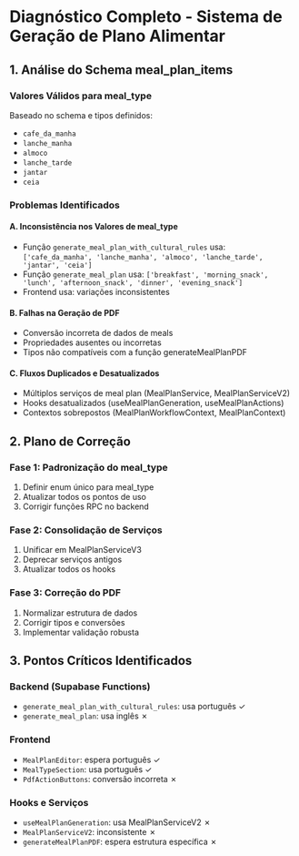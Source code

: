 
# Diagnóstico Completo - Sistema de Geração de Plano Alimentar

## 1. Análise do Schema meal_plan_items

### Valores Válidos para meal_type
Baseado no schema e tipos definidos:
- `cafe_da_manha`
- `lanche_manha` 
- `almoco`
- `lanche_tarde`
- `jantar`
- `ceia`

### Problemas Identificados

#### A. Inconsistência nos Valores de meal_type
- Função `generate_meal_plan_with_cultural_rules` usa: `['cafe_da_manha', 'lanche_manha', 'almoco', 'lanche_tarde', 'jantar', 'ceia']`
- Função `generate_meal_plan` usa: `['breakfast', 'morning_snack', 'lunch', 'afternoon_snack', 'dinner', 'evening_snack']`
- Frontend usa: variações inconsistentes

#### B. Falhas na Geração de PDF
- Conversão incorreta de dados de meals
- Propriedades ausentes ou incorretas
- Tipos não compatíveis com a função generateMealPlanPDF

#### C. Fluxos Duplicados e Desatualizados
- Múltiplos serviços de meal plan (MealPlanService, MealPlanServiceV2)
- Hooks desatualizados (useMealPlanGeneration, useMealPlanActions)
- Contextos sobrepostos (MealPlanWorkflowContext, MealPlanContext)

## 2. Plano de Correção

### Fase 1: Padronização do meal_type
1. Definir enum único para meal_type
2. Atualizar todos os pontos de uso
3. Corrigir funções RPC no backend

### Fase 2: Consolidação de Serviços
1. Unificar em MealPlanServiceV3
2. Deprecar serviços antigos
3. Atualizar todos os hooks

### Fase 3: Correção do PDF
1. Normalizar estrutura de dados
2. Corrigir tipos e conversões
3. Implementar validação robusta

## 3. Pontos Críticos Identificados

### Backend (Supabase Functions)
- `generate_meal_plan_with_cultural_rules`: usa português ✓
- `generate_meal_plan`: usa inglês ✗

### Frontend
- `MealPlanEditor`: espera português ✓
- `MealTypeSection`: usa português ✓
- `PdfActionButtons`: conversão incorreta ✗

### Hooks e Serviços
- `useMealPlanGeneration`: usa MealPlanServiceV2 ✗
- `MealPlanServiceV2`: inconsistente ✗
- `generateMealPlanPDF`: espera estrutura específica ✗
